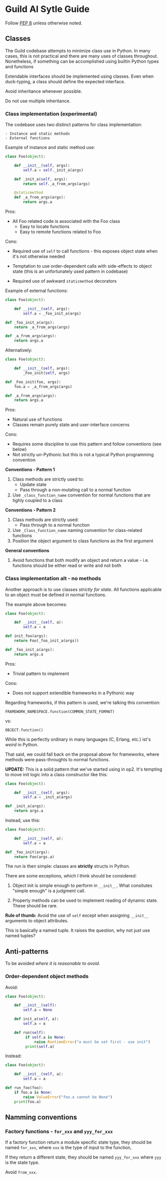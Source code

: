 # Guild AI Sytle Guide

Follow [PEP 8](https://www.python.org/dev/peps/pep-0008/) unless
otherwise noted.

## Classes

The Guild codebase attempts to minimize class use in Python. In many
cases, this is not practical and there are many uses of classes
throughout. Nonetheless, if something can be accomplished using
builtin Python types and functions

Extendable interfaces should be implemented using classes. Even when
duck-typing, a class should define the expected interface.

Avoid inheritance whenever possible.

Do not use multiple inheritance.

### Class implementation (experimental)

The codebase uses two distinct patterns for class implementation:

    - Instance and static methods
    - External functions

Example of instance and static method use:

``` python
class Foo(object):

    def __init__(self, args):
        self.a = self._init_a(args)

    def _init_a(self, args):
        return self._a_from_args(args)

    @staticmethod
    def _a_from_args(args):
        return args.a

```

Pros:

- All Foo related code is associated with the Foo class
  - Easy to locate functions
  - Easy to remote functions related to Foo

Cons:

- Required use of `self` to call functions - this exposes object state
  when it's not otherwise needed

- Temptation to use order-dependent calls with side-effects to object
  state (this is an unfortunately used pattern in codebase)

- Required use of awkward `staticmethod` decorators

Example of external functions:

``` python
class Foo(object):

    def __init__(self, args):
        self.a = _foo_init_a(args)

def _foo_init_a(args):
    return _a_from_args(args)

def _a_from_args(args):
    return args.a
```

Alternatively:

``` python
class Foo(object):

    def __init__(self, args):
        _Foo_init(self, args)

def _Foo_init(foo, args):
    foo.a = _a_from_args(args)

def _a_from_args(args):
    return args.a
```

Pros:

- Natural use of functions
- Classes remain purely state and user-interface concerns

Cons:

- Requires some discipline to use this pattern and follow conventions
  (see below)
- Not strictly un-Pythonic but this is not a typical Python
  programming convention

**Conventions - Pattern 1**

1. Class methods are strictly used to:
   - Update state
   - Pass through a non-mutating call to a normal function
2. Use `_class_function_name` convention for normal functions that are
   tighly coupled to a class

**Conventions - Pattern 2**

1. Class methods are strictly used:
   - Pass through to a normal function
2. Use `_Class_function_name` naming convention for class-related
   functions
3. Position the object argument to class functions as the first
   argument

**General conventions**

1. Avoid functions that both modify an object and return a value -
   i.e. functions should be either read or write and not both

### Class implementation alt - no methods

Another approach is to use classes *strictly for state*. All functions
applicable to an object must be defined in normal functions.

The example above becomes:

``` python
class Foo(object):

    def __init__(self, a):
        self.a = a

def init_foo(args):
    return Foo(_foo_init_a(args))

def _foo_init_a(args):
    return args.a
```

Pros:

- Trivial pattern to implement

Cons:

- Does not support extendible frameworks in a Pythonic way

Regarding frameworks, if this pattern is used, we're talking this
convention:

    FRAMEWORK_NAMESPACE.function(COMMON_STATE_FORMAT)

vs:

    OBJECT.function()

While this is perfectly ordinary in many languages (C, Erlang, etc.)
ist's *weird* in Python.

That said, we could fall back on the proposal above for frameworks,
where methods were pass-throughts to normal functions.

**UPDATE:** This is a solid pattern that we've started using in op2. It's
tempting to move init logic into a class constructor like this:

``` python
class Foo(object):

    def __init__(self, args):
        self.a = _init_a(args)

def _init_a(args):
    return args.a
```

Instead, use this:

``` python
class Foo(object):

    def __init__(self, a):
        self.a = a

def _foo_init(args):
    return Foo(args.a)
```

The run is then simple: classes are **strictly** structs in Python.

There are some exceptions, which I think should be considered:

1. Object init is simple enough to perform in `__init__`. What
   consitutes "simple enough" is a judgment call.

2. Property methods can be used to implement reading of dynamic
   state. These should be rare.

**Rule of thumb:** Avoid the use of `self` except when assigning
`__init__` arguments to object attributes.

This is basically a named tuple. It raises the question, why not just
use named tuples?

## Anti-patterns

To be avoided *where it is reasonable to avoid*.

### Order-dependent object methods

Avoid:

``` python
class Foo(object):

    def __init__(self):
        self.a = None

    def init_a(self, a):
        self.a = a

    def run(self):
         if self.a is None:
             raise RuntimeError("a must be set first - use init")
         print(self.a)
```

Instead:

``` python
class Foo(object):

    def __init__(self, a):
        self.a = a

def run_foo(foo):
    if foo.a is None:
        raise ValueError("foo.a cannot be None")
    print(foo.a)
```

## Namming conventions

### Factory functions - `for_xxx` and `yyy_for_xxx`

If a factory function return a module specific state type, they should
be named `for_xxx`, where `xxx` is the type of input to the function,

If they return a different state, they should be named `yyy_for_xxx`
where `yyy` is the state type.

Avoid `from_xxx`.
